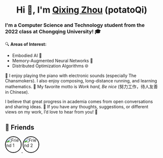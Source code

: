 <h1 align="center">Hi 👋, I'm <a href="https://potatoQi.github.io/">Qixing Zhou</a> (potatoQi)</h1>

### I'm a **Computer Science and Technology** student from the 2022 class at **Chongqing University**! 🎓

🔍 **Areas of Interest:**  
- Embodied AI 🤖
- Memory-Augmented Neural Networks 🧠
- Distributed Optimization Algorithms 🌐

🎹 I enjoy playing the piano with electronic sounds (especially The Chansmokers). I also enjoy composing, long-distance running, and learning mathematics.
📝 My favorite motto is _Work hard, Be nice_ (努力工作，待人友善 in Chinese).

I believe that great progress in academia comes from open conversations and sharing ideas. 💬 If you have any thoughts, suggestions, or different views on my work, I’d love to hear from you! 🌟

## 👥 Friends
<div align="left">
  <a href="https://github.com/HugoPhi" target="_blank">
    <img src="https://github.com/HugoPhi.png" width="50" height="50" alt="Friend 1" style="border-radius: 50%; display: inline-block; border: 2px solid black;" />
  </a>
  <a href="https://github.com/MonrenZheng" target="_blank">
    <img src="https://github.com/MonrenZheng.png" width="50" height="50" alt="Friend 2" style="border-radius: 50%; display: inline-block; border: 2px solid black;" />
  </a>
  <!-- 继续添加其他朋友 -->
</div>
